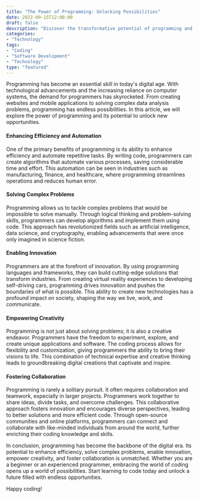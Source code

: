 ```yaml
---
title: "The Power of Programming: Unlocking Possibilities"
date: 2022-09-15T12:00:00
draft: false
description: "Discover the transformative potential of programming and its impact on various industries."
categories:
- "Technology"
tags:
- "Coding"
- "Software Development"
- "Technology"
type: "featured"
---
```


Programming has become an essential skill in today's digital age. With technological advancements and the increasing reliance on computer systems, the demand for programmers has skyrocketed. From creating websites and mobile applications to solving complex data analysis problems, programming has endless possibilities. In this article, we will explore the power of programming and its potential to unlock new opportunities.

#### Enhancing Efficiency and Automation

One of the primary benefits of programming is its ability to enhance efficiency and automate repetitive tasks. By writing code, programmers can create algorithms that automate various processes, saving considerable time and effort. This automation can be seen in industries such as manufacturing, finance, and healthcare, where programming streamlines operations and reduces human error.

#### Solving Complex Problems

Programming allows us to tackle complex problems that would be impossible to solve manually. Through logical thinking and problem-solving skills, programmers can develop algorithms and implement them using code. This approach has revolutionized fields such as artificial intelligence, data science, and cryptography, enabling advancements that were once only imagined in science fiction.

#### Enabling Innovation

Programmers are at the forefront of innovation. By using programming languages and frameworks, they can build cutting-edge solutions that transform industries. From creating virtual reality experiences to developing self-driving cars, programming drives innovation and pushes the boundaries of what is possible. This ability to create new technologies has a profound impact on society, shaping the way we live, work, and communicate.

#### Empowering Creativity

Programming is not just about solving problems; it is also a creative endeavor. Programmers have the freedom to experiment, explore, and create unique applications and software. The coding process allows for flexibility and customization, giving programmers the ability to bring their visions to life. This combination of technical expertise and creative thinking leads to groundbreaking digital creations that captivate and inspire.

#### Fostering Collaboration

Programming is rarely a solitary pursuit. It often requires collaboration and teamwork, especially in larger projects. Programmers work together to share ideas, divide tasks, and overcome challenges. This collaborative approach fosters innovation and encourages diverse perspectives, leading to better solutions and more efficient code. Through open-source communities and online platforms, programmers can connect and collaborate with like-minded individuals from around the world, further enriching their coding knowledge and skills.

In conclusion, programming has become the backbone of the digital era. Its potential to enhance efficiency, solve complex problems, enable innovation, empower creativity, and foster collaboration is unmatched. Whether you are a beginner or an experienced programmer, embracing the world of coding opens up a world of possibilities. Start learning to code today and unlock a future filled with endless opportunities.

Happy coding!
